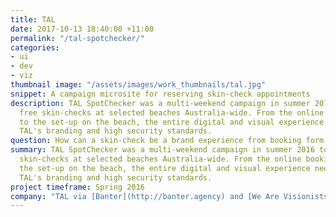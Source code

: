 ```yaml
---
title: TAL
date: 2017-10-13 18:40:00 +11:00
permalink: "/tal-spotchecker/"
categories:
- ui
- dev
- viz
thumbnail image: "/assets/images/work_thumbnails/tal.jpg"
snippet: A campaign microsite for reserving skin-check appointments
description: TAL SpotChecker was a multi-weekend campaign in summer 2016 to perform
  free skin-checks at selected beaches Australia-wide. From the online booking engine
  to the set-up on the beach, the entire digital and visual experience needed to represent
  TAL's branding and high security standards.
question: How can a skin-check be a brand experience from booking form to beach?
summary: TAL SpotChecker was a multi-weekend campaign in summer 2016 to perform free
  skin-checks at selected beaches Australia-wide. From the online booking engine to
  the set-up on the beach, the entire digital and visual experience needed to represent
  TAL's branding and high security standards.
project timeframe: Spring 2016
company: "TAL via [Banter](http://banter.agency) and [We Are Visionists](http://wav.agency)"
---
```

